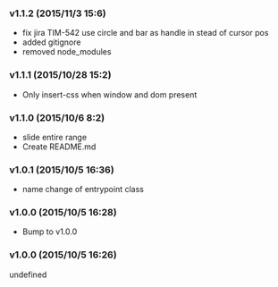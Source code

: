 ### v1.1.2	(2015/11/3 15:6)
* fix jira TIM-542 use circle and bar as handle in stead of cursor pos
* added gitignore
* removed node_modules

### v1.1.1	(2015/10/28 15:2)
* Only insert-css when window and dom present

### v1.1.0	(2015/10/6 8:2)
* slide entire range
* Create README.md

### v1.0.1	(2015/10/5 16:36)
* name change of entrypoint class

### v1.0.0	(2015/10/5 16:28)
* Bump to v1.0.0

### v1.0.0	(2015/10/5 16:26)


undefined